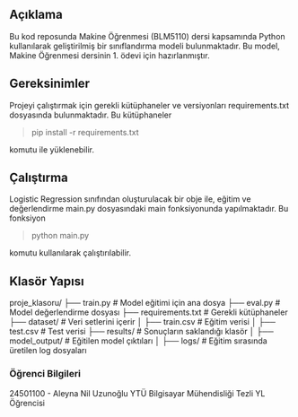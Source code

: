 

## Açıklama
Bu kod reposunda Makine Öğrenmesi (BLM5110) dersi kapsamında Python kullanılarak geliştirilmiş bir sınıflandırma modeli bulunmaktadır. Bu model, Makine Öğrenmesi dersinin 1. ödevi için hazırlanmıştır.

## Gereksinimler

Projeyi çalıştırmak için gerekli kütüphaneler ve versiyonları requirements.txt dosyasında bulunmaktadır. Bu kütüphaneler 

> pip install -r requirements.txt

komutu ile yüklenebilir.

## Çalıştırma
Logistic Regression sınıfından oluşturulacak bir obje ile,
eğitim ve değerlendirme main.py dosyasındaki main fonksiyonunda yapılmaktadır. Bu fonksiyon

> python main.py

 komutu kullanılarak çalıştırılabilir.

## Klasör Yapısı
proje_klasoru/
├── train.py           # Model eğitimi için ana dosya
├── eval.py            # Model değerlendirme dosyası
├── requirements.txt   # Gerekli kütüphaneler
├── dataset/           # Veri setlerini içerir
│   ├── train.csv      # Eğitim verisi
│   ├── test.csv       # Test verisi
├── results/           # Sonuçların saklandığı klasör
│   ├── model_output/  # Eğitilen model çıktıları
│   ├── logs/          # Eğitim sırasında üretilen log dosyaları


### Öğrenci Bilgileri

24501100 - Aleyna Nil Uzunoğlu
YTÜ Bilgisayar Mühendisliği Tezli YL Öğrencisi